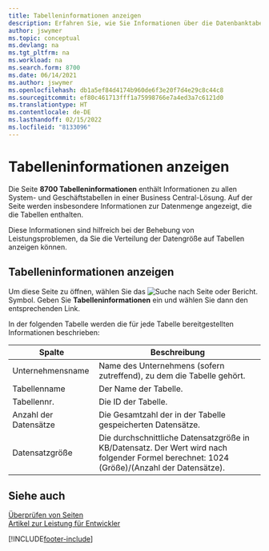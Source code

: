 ```yaml
---
title: Tabelleninformationen anzeigen
description: Erfahren Sie, wie Sie Informationen über die Datenbanktabellen direkt von der Client-Oberfläche in Business Central aus anzeigen können.
author: jswymer
ms.topic: conceptual
ms.devlang: na
ms.tgt_pltfrm: na
ms.workload: na
ms.search.form: 8700
ms.date: 06/14/2021
ms.author: jswymer
ms.openlocfilehash: db1a5ef84d4174b960de6f3e20f7d4e29c8c44c8
ms.sourcegitcommit: ef80c461713fff1a75998766e7a4ed3a7c6121d0
ms.translationtype: HT
ms.contentlocale: de-DE
ms.lasthandoff: 02/15/2022
ms.locfileid: "8133096"
---
```

# <a name="viewing-table-information"></a>Tabelleninformationen anzeigen

Die Seite **8700 Tabelleninformationen** enthält Informationen zu allen System- und Geschäftstabellen in einer Business Central-Lösung. Auf der Seite werden insbesondere Informationen zur Datenmenge angezeigt, die die Tabellen enthalten.

Diese Informationen sind hilfreich bei der Behebung von Leistungsproblemen, da Sie die Verteilung der Datengröße auf Tabellen anzeigen können.

## <a name="viewing-table-information"></a>Tabelleninformationen anzeigen

Um diese Seite zu öffnen, wählen Sie das ![Suche nach Seite oder Bericht.](media/ui-search/search_small.png "Suchen Sie nach dem Symbol Seite oder Bericht") Symbol. Geben Sie **Tabelleninformationen** ein und wählen Sie dann den entsprechenden Link.

In der folgenden Tabelle werden die für jede Tabelle bereitgestellten Informationen beschrieben:

|Spalte|Beschreibung|
|------|-----------|
|Unternehmensname|Name des Unternehmens (sofern zutreffend), zu dem die Tabelle gehört.|
|Tabellenname|Der Name der Tabelle.|
|Tabellennr.|Die ID der Tabelle.|
|Anzahl der Datensätze|Die Gesamtzahl der in der Tabelle gespeicherten Datensätze.|
|Datensatzgröße|Die durchschnittliche Datensatzgröße in KB/Datensatz. Der Wert wird nach folgender Formel berechnet: 1024 (Größe)/(Anzahl der Datensätze). |

## <a name="see-also"></a>Siehe auch

[Überprüfen von Seiten](across-inspect-page.md)  
[Artikel zur Leistung für Entwickler](/dynamics365/business-central/dev-itpro/performance/performance-developer)  


[!INCLUDE[footer-include](includes/footer-banner.md)]